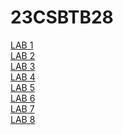 # 23CSBTB28
<a href="https://github.com/poornasainehal1781/23CSBTB28/blob/main/Lab_1.ipynb">LAB 1</a></br>
<a href="https://github.com/poornasainehal1781/23CSBTB28/blob/main/lab_2.ipynb">LAB 2</a></br>
<a href="https://github.com/poornasainehal1781/23CSBTB28/blob/main/LAB_3.ipynb">LAB 3</a></br>
<a href="https://github.com/poornasainehal1781/23CSBTB28/blob/main/Lab_4.ipynb">LAB 4</a></br>
<a href="https://github.com/poornasainehal1781/23CSBTB28/blob/main/Lab_5.ipynb">LAB 5</a></br>
<a href="https://github.com/poornasainehal1781/23CSBTB28/blob/main/Lab_6.ipynb">LAB 6</a></br>
<a href="https://github.com/poornasainehal1781/23CSBTB28/blob/main/LAB_7.ipynb">LAB 7</a></br>
<a href="https://github.com/poornasainehal1781/23CSBTB28/blob/main/lab_2.ipynb">LAB 8</a></br>
